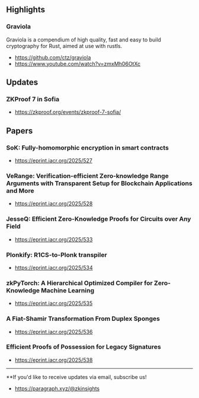 ## Highlights
### Graviola
Graviola is a compendium of high quality, fast and easy to build cryptography for Rust, aimed at use with rustls.
- <https://github.com/ctz/graviola>
- <https://www.youtube.com/watch?v=zmxMh06OtXc>


## Updates
### ZKProof 7 in Sofia 
- <https://zkproof.org/events/zkproof-7-sofia/>

## Papers
### SoK: Fully-homomorphic encryption in smart contracts
- <https://eprint.iacr.org/2025/527>

### VeRange: Verification-efficient Zero-knowledge Range Arguments with Transparent Setup for Blockchain Applications and More
- <https://eprint.iacr.org/2025/528>

### JesseQ: Efficient Zero-Knowledge Proofs for Circuits over Any Field
- <https://eprint.iacr.org/2025/533>

### Plonkify: R1CS-to-Plonk transpiler
- <https://eprint.iacr.org/2025/534>

### zkPyTorch: A Hierarchical Optimized Compiler for Zero-Knowledge Machine Learning
- <https://eprint.iacr.org/2025/535>

### A Fiat-Shamir Transformation From Duplex Sponges
- <https://eprint.iacr.org/2025/536>

### Efficient Proofs of Possession for Legacy Signatures
- <https://eprint.iacr.org/2025/538>

---
**If you'd like to receive updates via email, subscribe us!

- <https://paragraph.xyz/@zkinsights>
